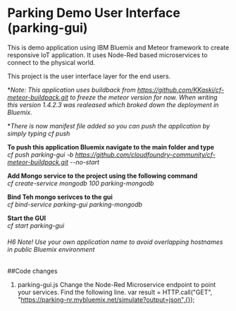 # Parking Demo User Interface (parking-gui)
This is demo application using IBM Bluemix and Meteor framework to create responsive IoT application. It uses Node-Red based microservices to connect to the physical world. 

This project is the user interface layer for the end users. 

**Note: This application uses buildback from https://github.com/KKaski/cf-meteor-buildpack.git to freeze 
the meteor version for now. When writing this version 1.4.2.3 was realeased which broked down the deployment in Bluemix.*

**There is now manifest file added so you can push the application by simply typing cf push*

**To push this application Bluemix navigate to the main folder and type**  
*cf push parking-gui -b https://github.com/cloudfoundry-community/cf-meteor-buildpack.git --no-start*  

**Add Mongo service to the project using the following command**  
*cf create-service mongodb 100 parking-mongodb*  

**Bind Teh mongo serivces to the gui**  
*cf bind-service parking-gui parking-mongodb*  

**Start the GUI**  
*cf start parking-gui*  


###### H6 Note! Use your own application name to avoid overlapping hostnames in public Bluemix environment

##Code changes
1. parking-gui.js
Change the Node-Red Microservice endpoint to point your services. Find the following line.
var result = HTTP.call("GET", "https://parking-nr.mybluemix.net/simulate?output=json",{});

